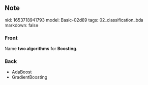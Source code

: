 ## Note
nid: 1653718941793
model: Basic-02d89
tags: 02_classification_bda
markdown: false

### Front
Name <b>two algorithms</b> for <b>Boosting</b>.

### Back
<ul><li>AdaBoost</li><li>GradientBoosting</li></ul>
